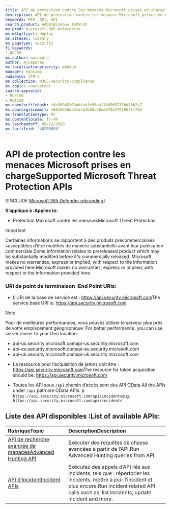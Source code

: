```yaml
---
title: API de protection contre les menaces Microsoft prises en charge
description: API de protection contre les menaces Microsoft prises en charge
keywords: MTP, API, API
search.product: eADQiWindows 10XVcnh
ms.prod: microsoft-365-enterprise
ms.mktglfcycl: deploy
ms.sitesec: library
ms.pagetype: security
f1.keywords:
- NOCSH
ms.author: macapara
author: mjcaparas
ms.localizationpriority: medium
manager: dansimp
audience: ITPro
ms.collection: M365-security-compliance
ms.topic: conceptual
search.appverid:
- MOE150
- MET150
ms.openlocfilehash: fda90945f09abfadfe56ea11469687130d88b2a7
ms.sourcegitcommit: c083602dda3cdcb5b58cb8aa070d77019075f765
ms.translationtype: MT
ms.contentlocale: fr-FR
ms.lasthandoff: 09/22/2020
ms.locfileid: "48203694"
---
```

# <a name="supported-microsoft-threat-protection-apis"></a><span data-ttu-id="16546-104">API de protection contre les menaces Microsoft prises en charge</span><span class="sxs-lookup"><span data-stu-id="16546-104">Supported Microsoft Threat Protection APIs</span></span> 

[!INCLUDE [Microsoft 365 Defender rebranding](../includes/microsoft-defender.md)]

<span data-ttu-id="16546-105">**S’applique à :**</span><span class="sxs-lookup"><span data-stu-id="16546-105">**Applies to:**</span></span>
- <span data-ttu-id="16546-106">Protection Microsoft contre les menaces</span><span class="sxs-lookup"><span data-stu-id="16546-106">Microsoft Threat Protection</span></span>

>[!IMPORTANT] 
><span data-ttu-id="16546-107">Certaines informations se rapportent à des produits précommercialisés susceptibles d’être modifiés de manière substantielle avant leur publication commerciale.</span><span class="sxs-lookup"><span data-stu-id="16546-107">Some information relates to prereleased product which may be substantially modified before it's commercially released.</span></span> <span data-ttu-id="16546-108">Microsoft makes no warranties, express or implied, with respect to the information provided here.</span><span class="sxs-lookup"><span data-stu-id="16546-108">Microsoft makes no warranties, express or implied, with respect to the information provided here.</span></span>


### <a name="end-point-uris"></a><span data-ttu-id="16546-109">URI de point de terminaison :</span><span class="sxs-lookup"><span data-stu-id="16546-109">End Point URIs:</span></span>

- <span data-ttu-id="16546-110">L’URI de la base de service est : https://api.security.microsoft.com</span><span class="sxs-lookup"><span data-stu-id="16546-110">The service base URI is: https://api.security.microsoft.com</span></span> <br>

>[!NOTE]
><span data-ttu-id="16546-111">Pour de meilleures performances, vous pouvez utiliser le serveur plus près de votre emplacement géographique :</span><span class="sxs-lookup"><span data-stu-id="16546-111">For better performance, you can use server closer to your Geo location:</span></span>
> - <span data-ttu-id="16546-112">api-us.security.microsoft.com</span><span class="sxs-lookup"><span data-stu-id="16546-112">api-us.security.microsoft.com</span></span>
> - <span data-ttu-id="16546-113">api-eu.security.microsoft.com</span><span class="sxs-lookup"><span data-stu-id="16546-113">api-eu.security.microsoft.com</span></span>
> - <span data-ttu-id="16546-114">api-uk.security.microsoft.com</span><span class="sxs-lookup"><span data-stu-id="16546-114">api-uk.security.microsoft.com</span></span>

 - <span data-ttu-id="16546-115">La ressource pour l’acquisition de jetons doit être : https://api.security.microsoft.com</span><span class="sxs-lookup"><span data-stu-id="16546-115">The resource for token acquisition should be: https://api.security.microsoft.com</span></span>

 - <span data-ttu-id="16546-116">Toutes les API sous ```/api``` chemin d’accès sont des API OData.</span><span class="sxs-lookup"><span data-stu-id="16546-116">All the APIs under ```/api``` path are OData APIs.</span></span> <span data-ttu-id="16546-117">p ```https://api.security.microsoft.com/api/incidents```</span><span class="sxs-lookup"><span data-stu-id="16546-117">e.g. ```https://api.security.microsoft.com/api/incidents```</span></span>

## <a name="list-of-available-apis"></a><span data-ttu-id="16546-118">Liste des API disponibles :</span><span class="sxs-lookup"><span data-stu-id="16546-118">List of available APIs:</span></span>

<span data-ttu-id="16546-119">Rubrique</span><span class="sxs-lookup"><span data-stu-id="16546-119">Topic</span></span> | <span data-ttu-id="16546-120">Description</span><span class="sxs-lookup"><span data-stu-id="16546-120">Description</span></span>
:---|:---
[<span data-ttu-id="16546-121">API de recherche avancée de menaces</span><span class="sxs-lookup"><span data-stu-id="16546-121">Advanced Hunting API</span></span>](api-advanced-hunting.md) | <span data-ttu-id="16546-122">Exécuter des requêtes de chasse avancées à partir de l’API.</span><span class="sxs-lookup"><span data-stu-id="16546-122">Run Advanced Hunting queries from API.</span></span>
[<span data-ttu-id="16546-123">API d’incident</span><span class="sxs-lookup"><span data-stu-id="16546-123">Incident APIs</span></span>](api-incident.md) | <span data-ttu-id="16546-124">Exécutez des appels d’API liés aux incidents, tels que : répertorier les incidents, mettre à jour l’incident et plus encore.</span><span class="sxs-lookup"><span data-stu-id="16546-124">Run incident related API calls such as: list incidents, update incident and more.</span></span>
